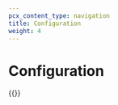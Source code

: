 ```yaml
---
pcx_content_type: navigation
title: Configuration
weight: 4
---
```


# Configuration

{{<directory-listing>}}

